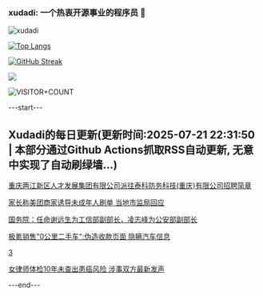 ### xudadi: 一个热衷开源事业的程序员 👋

![xudadi](https://github-readme-stats-git-masterorgs-github-readme-stats-team.vercel.app/api?username=xudadi)

[![Top Langs](https://github-readme-stats.vercel.app/api/top-langs/?username=xudadi)](https://github.com/anuraghazra/github-readme-stats)

[![GitHub Streak](https://streak-stats.demolab.com?user=xudadi&locale=zh_Hans)](https://git.io/streak-stats)

![](https://raw.githubusercontent.com/xudadi/xudadi/main/assets/github-contribution-grid-snake.svg)

![VISITOR+COUNT](https://komarev.com/ghpvc/?username=xudadi&label=VISITOR+COUNT)


---start---

## Xudadi的每日更新(更新时间:2025-07-21 22:31:50 | 本部分通过Github Actions抓取RSS自动更新, 无意中实现了自动刷绿墙...)

[重庆两江新区人才发展集团有限公司派往泰科防务科技(重庆)有限公司招聘简章](https://www.gongkaoleida.com/article/2522568)

[家长称美团商家诱导未成年人刷单 当地市监局回应](https://m.163.com/news/article/K50RUEL0053469M5.html)

[国务院：任命谢远生为工信部副部长，凌志峰为公安部副部长](https://m.163.com/news/article/K50R2ON70534A4SC.html)

[极氪销售"0公里二手车":伪造收款页面 隐瞒汽车信息](https://m.163.com/news/article/K50PF8C30519DL8R.html)

[3](https://m.163.com/touch/news/sub/domestic)

[女律师体检10年未查出患癌风险 涉事双方最新发声](https://m.163.com/news/article/K50O7L0A05129QAF.html)

---end---
